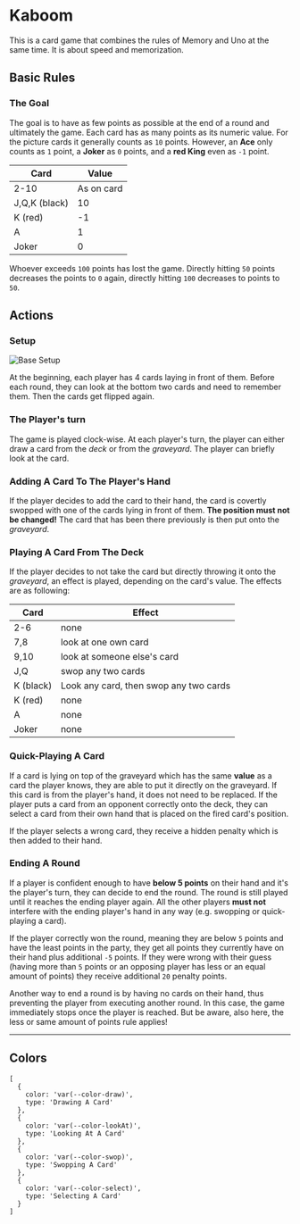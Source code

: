 




# Kaboom

This is a card game that combines the rules of Memory and Uno at the same time. It is about speed and memorization. 

## Basic Rules

### The Goal

The goal is to have as few points as possible at the end of a round and ultimately the game. Each card has as many points as its numeric value. For the picture cards it generally counts as `10` points. However, an **Ace** only counts as `1` point, a **Joker** as `0` points, and a **red King** even as `-1` point.

|Card         |Value     |
|-------------|----------|
|2-10         |As on card|
|J,Q,K (black)|10        |
|K (red)      |-1        |
|A            |1         |
|Joker        |0         |

Whoever exceeds `100` points has lost the game. Directly hitting `50` points decreases the points to `0` again, directly hitting `100` decreases to points to `50`.

## Actions

### Setup

![Base Setup](BaseSetup.png)

At the beginning, each player has 4 cards laying in front of them. Before each round, they can look at the bottom two cards and need to remember them. Then the cards get flipped again. 

### The Player's turn

The game is played clock-wise. At each player's turn, the player can either draw a card from the *deck* or from the *graveyard*. The player can briefly look at the card.

### Adding A Card To The Player's Hand

If the player decides to add the card to their hand, the card is covertly swopped with one of the cards lying in front of them. **The position must not be changed!** The card that has been there previously is then put onto the *graveyard*.

### Playing A Card From The Deck

If the player decides to not take the card but directly throwing it onto the *graveyard*, an effect is played, depending on the card's value. The effects are as following: 

|Card     |Effect                                 |
|---------|---------------------------------------|
|2-6      |none                                   |
|7,8      |look at one own card                  |
|9,10     |look at someone else's card           |
|J,Q      |swop any two cards                    |
|K (black)|Look any card, then swop any two cards|
|K (red)  |none                                   |
|A        |none                                   |
|Joker    |none                                   |

### Quick-Playing A Card

If a card is lying on top of the graveyard which has the same **value** as a card the player knows, they are able to put it directly on the graveyard. If this card is from the player's hand, it does not need to be replaced. If the player puts a card from an opponent correctly onto the deck, they can select a card from their own hand that is placed on the fired card's position.

If the player selects a wrong card, they receive a hidden penalty which is then added to their hand.

### Ending A Round

If a player is confident enough to have **below 5 points** on their hand and it's the player's turn, they can decide to end the round. The round is still played until it reaches the ending player again. All the other players **must not** interfere with the ending player's hand in any way (e.g. swopping or quick-playing a card).

If the player correctly won the round, meaning they are below `5` points and have the least points in the party, they get all points they currently have on their hand plus additional `-5` points. If they were wrong with their guess (having more than `5` points or an opposing player has less or an equal amount of points) they receive additional `20` penalty points.

Another way to end a round is by having no cards on their hand, thus preventing the player from executing another round. In this case, the game immediately stops once the player is reached. But be aware, also here, the less or same amount of points rule applies!


-----

## Colors

```colors
[
  {
    color: 'var(--color-draw)',
    type: 'Drawing A Card'
  },
  {
    color: 'var(--color-lookAt)',
    type: 'Looking At A Card'
  },
  {
    color: 'var(--color-swop)',
    type: 'Swopping A Card'
  },
  {
    color: 'var(--color-select)',
    type: 'Selecting A Card'
  }
]
```
